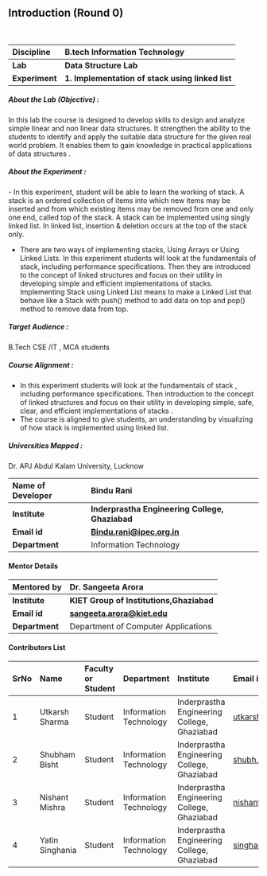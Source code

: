 ## Introduction (Round 0)


<br>

<b>Discipline | <b> B.tech Information Technology
:--|:--|
<b> Lab | <b> Data Structure Lab
<b> Experiment|     <b> 1. Implementation of stack using linked list

<h5> About the Lab (Objective) : </h5>
In this lab the course is designed to develop skills to design and analyze simple linear and non linear data structures. It strengthen the ability to the students to identify and apply the suitable data structure for the given real world problem. It enables them to gain knowledge in practical applications of data structures .


<h5> About the Experiment : </h5>
-  In this experiment, student will be able to learn the working of stack.  A stack is an ordered collection of items into which new items may be inserted and from which existing items may be removed from one and only one end, called top of the stack. A stack can be implemented using singly linked list. In linked list, insertion & deletion occurs at the top of the stack only.

- There are two ways of implementing stacks, Using Arrays or Using Linked Lists. In this experiment students will look at the fundamentals of stack, including performance specifications. Then they are introduced to the concept of linked structures and focus on their utility in developing simple and efficient implementations of stacks. Implementing Stack using Linked List means to make a Linked List that behave like a Stack with push() method to add data on top and pop() method to remove data from top.


<h5> Target Audience : </h5>

B.Tech CSE /IT , MCA students

<h5> Course Alignment : </h5>

- In this experiment students will look at the fundamentals of stack , including performance specifications. Then introduction to the concept of linked structures and focus on their utility in developing simple, safe, clear, and efficient implementations of stacks .
- The course is aligned to give students, an understanding by visualizing of how stack is implemented using linked list.

<h5> Universities Mapped : </h5>

Dr. APJ Abdul Kalam University, Lucknow

<b>Name of Developer | <b> Bindu Rani
:--|:--|
<b> Institute | <b> Inderprastha Engineering College, Ghaziabad
<b> Email id|     <b> Bindu.rani@ipec.org.in
<b> Department |  Information Technology
  
#### Mentor Details

<b>Mentored by | <b> Dr. Sangeeta Arora
:--|:--|
<b> Institute | <b> KIET Group of Institutions,Ghaziabad
<b> Email id|     <b> sangeeta.arora@kiet.edu
<b> Department | Department of Computer Applications

#### Contributors List

SrNo | Name | Faculty or Student | Department| Institute | Email id
:--|:--|:--|:--|:--|:--|
1 | Utkarsh Sharma | Student |  Information Technology | Inderprastha Engineering College, Ghaziabad |utkarshstudent1@gmail.com
2 | Shubham Bisht | Student |  Information Technology | Inderprastha Engineering College, Ghaziabad |shubh.manu44@gmail.com
3 | Nishant Mishra| Student |  Information Technology | Inderprastha Engineering College, Ghaziabad |nishantmishra9910@gmail.com
4 | Yatin Singhania | Student |  Information Technology | Inderprastha Engineering College, Ghaziabad |singhaniayatin27@gmail.com

<br>

